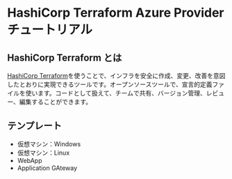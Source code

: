# HashiCorp Terraform Azure Provider チュートリアル

## HashiCorp Terraform とは
[HashiCorp Terraform](https://www.terraform.io/)を使うことで、インフラを安全に作成、変更、改善を意図したとおりに実現できるツールです。オープンソースツールで、宣言的定義ファイルを使います。コードとして扱えて、チームで共有、バージョン管理、レビュー、編集することができます。

## テンプレート

* 仮想マシン：Windows
* 仮想マシン：Linux
* WebApp
* Application GAteway